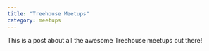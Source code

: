 ```yaml
---
title: "Treehouse Meetups"
category: meetups
---
```


This is a post about all the awesome Treehouse meetups out there!